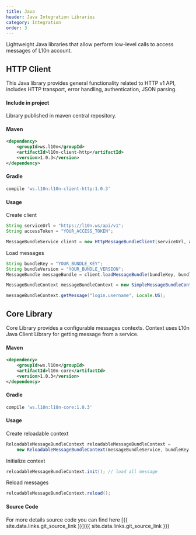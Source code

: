 ```yaml
---
title: Java
header: Java Integration Libraries
category: Integration
order: 3
---
```


Lightweight Java libraries that allow perform low-level calls to access messages of L10n account.

HTTP Client
-------
This Java library provides general functionality related to HTTP v1 API, includes HTTP transport, error handling, authentication, JSON parsing.

#### Include in project

Library published in maven central repository.

#### Maven
````xml
<dependency>
    <groupId>ws.l10n</groupId>
    <artifactId>l10n-client-http</artifactId>
    <version>1.0.3</version>
</dependency>
````
#### Gradle

````groovy
compile 'ws.l10n:l10n-client-http:1.0.3'
````

#### Usage

Create client
````java
String serviceUrl = "https://l10n.ws/api/v1";
String accessToken = "YOUR_ACCESS_TOKEN";

MessageBundleService client = new HttpMessageBundleClient(serviceUrl, accessToken);
````

Load messages

````java
String bundleKey = "YOUR_BUNDLE_KEY";
String bundleVersion = "YOUR_BUNDLE_VERSION";
MessageBundle messageBundle = client.loadMessageBundle(bundleKey, bundleVersion);

MessageBundleContext messageBundleContext = new SimpleMessageBundleContext(messageBundle);

messageBundleContext.getMessage("login.username", Locale.US);
````

Core Library
------
Core Library provides a configurable messages contexts. Context uses L10n Java Client Library for getting message from a service.

#### Maven
````xml
<dependency>
    <groupId>ws.l10n</groupId>
    <artifactId>l10n-core</artifactId>
    <version>1.0.3</version>
</dependency>
````

#### Gradle
````groovy
compile 'ws.l10n:l10n-core:1.0.3'
````

#### Usage
Create reloadable context

````java
ReloadableMessageBundleContext reloadableMessageBundleContext =
    new ReloadableMessageBundleContext(messageBundleService, bundleKey, bundleVersion);
````
Initialize context
````java
reloadableMessageBundleContext.init(); // load all message
````
Reload messages

````java
reloadableMessageBundleContext.reload();
````


#### Source Code
For more details source code you can find here [{{ site.data.links.git_source_link }}]({{ site.data.links.git_source_link }})